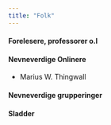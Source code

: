 ```yaml
---
title: "Folk"
---
```


#### Forelesere, professorer o.l  

#### Nevneverdige Onlinere  

* Marius W. Thingwall

#### Nevneverdige grupperinger  
  
#### Sladder  